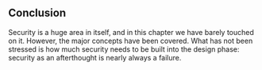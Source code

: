 ## Conclusion

Security is a huge area in itself, and in this chapter we have barely touched on it. However, the major concepts have been covered. What has not been stressed is how much security needs to be built into the design phase: security as an afterthought is nearly always a failure. 


